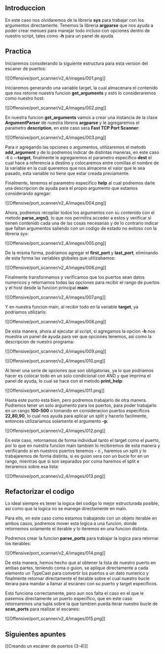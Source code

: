 ## Introduccion

En este caso nos olvidaremos de la libreria **sys** para trabajar con los argumentos directamente. Tenemos la libreria **argparse** que nos ayuda a poder crear menues para manejar todo incluso con opciones dentro de nuestro script, tales como **-h** para un panel de ayuda.

## Practica

Iniciaremos considerando la siguiente estructura para esta version del escaner de puertos:

![[Offensive/port_scanner/v2_4/images/001.png]]

Iniciaremos generando una variable target, la cual almacenara el contenido que nos retorne nuestra funcion **get_arguments** y esto lo consideraremos como nuestro host:

![[Offensive/port_scanner/v2_4/images/002.png]]

En nuestra funcion **get_arguments** vamos a crear una instancia de la clase **ArgumentParser** de nuestra libreria **argparse** y le agregaremos el parametro **description**, en este caso sera **Fast TCP Port Scanner**:

![[Offensive/port_scanner/v2_4/images/003.png]]

Para ir agregando las opciones o argumentos, utilizaremos el metodo **add_argument** y de lo podremos indicar de distintas maneras, en este caso **-t** o **--target**, finalmente le agregaremos el parametro especifico **dest** el cual hace a referencia a destino y colocaremos entre comillas el nombre de la variable en la cual queremos que nos almacene el valor que le sea pasado, esta variable no tiene que estar creada previamente.

Finalmente, tenemos el parametro especifico **help** al cual podremos darle una descripcion de ayuda para el propio argumento que estamos considerando agregar:

![[Offensive/port_scanner/v2_4/images/004.png]]

Ahora, podremos recopilar todos los argumentos con su contenido con el metodo **parse_args()**, lo que nos permitira acceder a estos y verificar si tienen contenido cada una de las cosas necesarias y de lo contrario indicar que faltan argumentos saliendo con un codigo de estado no exitoso con la libreria sys:

![[Offensive/port_scanner/v2_4/images/005.png]]

De la misma forma, podriamos agregar el **first_port** y **last_port**, eliminando de esta forma las variables globales que utilizabamos:

![[Offensive/port_scanner/v2_4/images/006.png]]

Finalmente transformamos y verificamos que los puertos sean datos numericos y retornamos todas las opciones para recibir el rango de puertos y el host desde la funcion principal **main**:

![[Offensive/port_scanner/v2_4/images/007.png]]

Y en nuestra funcion main, al recibir todo en la variable **target**, ya podriamos utilizarlo:

![[Offensive/port_scanner/v2_4/images/008.png]]

De esta manera, ahora al ejecutar al script, si agregamos la opcion **-h** nos muestra un panel de ayuda para ver que opciones tenemos, asi como la descripcion de nuestro programa:

![[Offensive/port_scanner/v2_4/images/009.png]]

![[Offensive/port_scanner/v2_4/images/010.png]]

Al tener una serie de opciones que son obligatorias, ya lo que podriamos hacer es colocar todo en un solo condicional con AND y que imprima el panel de ayuda, lo cual se hace con el metodo **print_help**:

![[Offensive/port_scanner/v2_4/images/011.png]]

Hasta este punto esta bien, pero podremos trabajarlo de otra manera. Podremos tener un solo argumento para los puertos, para poder trabajarlo en un rango **100-500** o tomando en consideracion puertos especificos **22,80,90**, lo cual nos ayuda para aplicar un split y hacerlo facilmente, entonces utilizariamos solamente el argumento **-p**:

![[Offensive/port_scanner/v2_4/images/012.png]]

En este caso, retornamos de forma individual tanto el target como el puerto, por lo que en nuestra funcion main tambien lo recibiremos de esta manera y verificando si en nuestros puertos tenemos **-** o **,** haremos un split y lo trabajaremos de forma distinta, si es guion sera con un bucle for en un rango, mientras que si son separados por coma haremos el split e iteraremos sobre esa lista:

![[Offensive/port_scanner/v2_4/images/013.png]]

## Refactorizar el codigo

Lo ideal siempre es tener la logica del codigo lo mejor estructurada posible, asi como que la logica no se manege directamente en main.

Para ello, en este caso como estamos trabajando con un objeto iterable en ambos casos, podremos mover esta logica a una funcion, donde retornemos solamente el iterable y lo iteremos en una funcion distinta.

Podremos crear la funcion **parse_ports** para trabajar la logica para retornar los iterables:

![[Offensive/port_scanner/v2_4/images/014.png]]

De esta manera, hemos hecho que al obtener la lista de nuestro puerto en ambas partes, teniendo coma o guion, se aplique directamente a cada elemento un TypeCast para convertir los puertos a un dato numerico y finalmente retornar directamente el iterable sobre el cual nuestro bucle iterara para mandar a llamar al escaneo con su puerto y target especificos.

Esto funciona correctamente, pero aun nos falta el caso en el que le pasemos directamente un puerto especifico, que en este caso retornaremos una tupla sobre la que tambien pueda iterar nuestro bucle de **scan_ports** para realizar el escaneo:

![[Offensive/port_scanner/v2_4/images/015.png]]

## Siguientes apuntes

[[Creando un escáner de puertos (3-4)]]